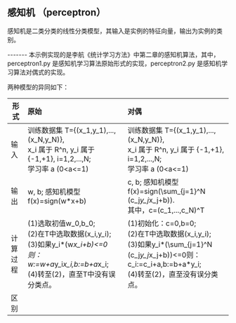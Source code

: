## 感知机 （perceptron）

感知机是二类分类的线性分类模型，其输入是实例的特征向量，输出为实例的类别。

------- 本示例实现的是李航《统计学习方法》中第二章的感知机算法，其中，perceptron1.py 是感知机学习算法原始形式的实现，perceptron2.py 是感知机学习算法对偶式的实现。

两种模型的异同如下：

形式 | 原始 | 对偶
----|:---|:---
输入|训练数据集 T={(x_1,y_1),...,(x_N,y_N)}, <br>x_i 属于 R^n, y_i 属于 {-1,+1}, i=1,2,...,N; <br>学习率 a (0<a<=1) | 训练数据集 T={(x_1,y_1),...,(x_N,y_N)}, <br>x_i 属于 R^n, y_i 属于 {-1,+1}, i=1,2,...,N; <br>学习率 a (0<a<=1)
输出| w, b; 感知机模型 f(x)=sign(w*x+b) | c, b; 感知机模型 f(x)=sign(\sum_{j=1}^N (c_j*y_j*x_j+b)). <br>其中，c=(c_1,...,c_N)^T
计算过程|(1)选取初值w_0,b_0;<br>(2)在T中选取数据(x_i,y_i);<br>(3)如果y_i*(w*x_i+b)<=0则：w:=w+a*y_i*x_i,b:=b+a*x_i;<br>(4)转至(2)，直至T中没有误分类点。|(1)初始化：c=0,b=0;<br>(2)在T中选取数据(x_i,y_i);<br>(3)如果y_i*(\sum_{j=1}^N (c_j*y_j*x_j+b))<=0则：c_i:=c_i+a,b:=b+a*y_i;<br>(4)转至(2)，直至没有误分类点。
区别| 
